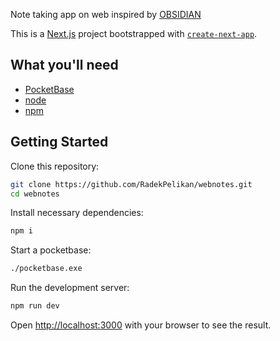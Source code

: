Note taking app on web inspired by [OBSIDIAN](https://obsidian.md/)

This is a [Next.js](https://nextjs.org/) project bootstrapped with [`create-next-app`](https://github.com/vercel/next.js/tree/canary/packages/create-next-app).

## What you'll need

- [PocketBase](https://pocketbase.io/)
- [node](https://nodejs.org/en/)
- [npm](https://www.npmjs.com/)

## Getting Started

Clone this repository:
```bash
git clone https://github.com/RadekPelikan/webnotes.git
cd webnotes
```

Install necessary dependencies:
```bash
npm i
```

Start a pocketbase:
```bash
./pocketbase.exe
```

Run the development server:

```bash
npm run dev
```



Open [http://localhost:3000](http://localhost:3000) with your browser to see the result.

